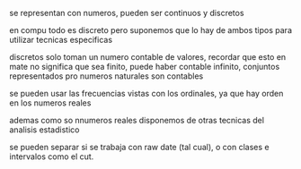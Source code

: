 se representan con numeros, pueden ser continuos y discretos

en compu todo es discreto pero suponemos que lo hay de ambos tipos para utilizar tecnicas especificas

discretos solo toman un numero contable de valores, recordar que esto en mate no significa que sea finito, puede haber contable infinito, conjuntos representados pro numeros naturales son contables

se pueden usar las frecuencias vistas con los ordinales, ya que hay orden en los numeros reales

ademas como so nnumeros reales disponemos de otras tecnicas del analisis estadistico

se pueden separar si se trabaja con raw date (tal cual), o con clases e intervalos como el cut.




